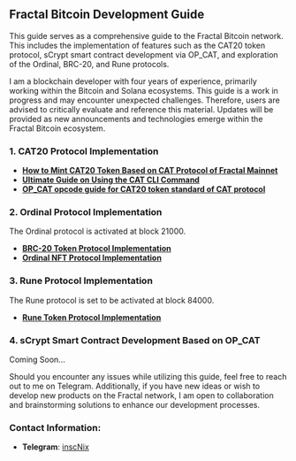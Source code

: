 ## Fractal Bitcoin Development Guide

This guide serves as a comprehensive guide to the Fractal Bitcoin network.
 This includes the implementation of features such as the CAT20 token protocol, sCrypt smart contract development via OP_CAT, and exploration of the Ordinal, BRC-20, and Rune protocols.


I am a blockchain developer with four years of experience, primarily working within the Bitcoin and Solana ecosystems. This guide is a work in progress and may encounter unexpected challenges. Therefore, users are advised to critically evaluate and reference this material. Updates will be provided as new announcements and technologies emerge within the Fractal Bitcoin ecosystem.
  
### 1. CAT20 Protocol Implementation

- **[How to Mint CAT20 Token Based on CAT Protocol of Fractal Mainnet](./CAT20/CAT20_Token_Mint_Guide.md)**
- **[Ultimate Guide on Using the CAT CLI Command](./CAT20/CAT_CLI_Guide.md)**
- **[OP_CAT opcode guide for CAT20 token standard of CAT protocol](./CAT20/OP_CAT.md)**
### 2. Ordinal Protocol Implementation

The Ordinal protocol is  activated at block 21000.
- **[BRC-20 Token Protocol Implementation](./Ordinal/BRC20-Token-Management.md)**
- **[Ordinal NFT Protocol Implementation]()**

### 3. Rune Protocol Implementation 

The Rune protocol is set to be activated at block 84000.

- **[Rune Token Protocol Implementation]()**

### 4. sCrypt Smart Contract Development Based on OP_CAT

Coming Soon...

Should you encounter any issues while utilizing this guide, feel free to reach out to me on Telegram. Additionally, if you have new ideas or wish to develop new products on the Fractal network, I am open to collaboration and brainstorming solutions to enhance our development processes. 

### Contact Information:
- **Telegram**: [inscNix](https://t.me/inscNix/)
